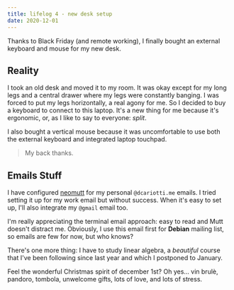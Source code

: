 ```yaml
---
title: lifelog 4 - new desk setup
date: 2020-12-01
---
```


Thanks to Black Friday (and remote working), I finally bought an external keyboard and mouse for my new desk.

## Reality

I took an old desk and moved it to my room. It was okay except for my long legs and a central drawer where my legs were constantly banging. I was forced to put my legs horizontally, a real agony for me. So I decided to buy a keyboard to connect to this laptop. It's a new thing for me because it's ergonomic, or, as I like to say to everyone: *split*.

I also bought a vertical mouse because it was uncomfortable to use both the external keyboard and integrated laptop touchpad.

> My back thanks.

## Emails Stuff

I have configured [neomutt](https://neomutt.org/) for my personal `@dcariotti.me` emails. I tried setting it up for my work email but without success. When it's easy to set up, I'll also integrate my `@gmail` email too.

I'm really appreciating the terminal email approach: easy to read and Mutt doesn't distract me. Obviously, I use this email first for **Debian** mailing list, so emails are few for now, but who knows?

There's one more thing: I have to study linear algebra, a *beautiful* course that I've been following since last year and which I postponed to January.

Feel the wonderful Christmas spirit of december 1st? Oh yes... vin brulè, pandoro, tombola, unwelcome gifts, lots of love, and lots of stress.
